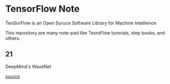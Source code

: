 # TensorFlow Note

TenSorFlow is an Open Soruce Software Library for Machine Intellience

This repository are many note-pad like TesroFlow turorials, step books, and others. 


## 21
DeepMind's WaveNet

[source](https://github.com/ibab/tensorflow-wavenet)

